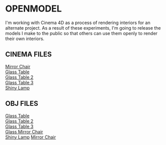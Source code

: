 # OPENMODEL

I'm working with Cinema 4D as a process of rendering interiors for an alternate project. As a result of these experiments, I'm going to release the models I make to the public so that others can use them openly to render their own interiors. 

## CINEMA FILES
[Mirror Chair](https://drive.google.com/open?id=1djFwAF_HYKeoMSC2ObX7tokKke4w4JJ-) <br>
[Glass Table](https://drive.google.com/open?id=1AM2GBon2V5vKs3qpdiOQEqlqkO7mKgBr) <br>
[Glass Table 2](https://drive.google.com/file/d/1LwP9cABcTPt5nHMN56DoaDNbXvTZXGkV/view?usp=sharing)<br>
[Glass Table 3](https://drive.google.com/open?id=1tvGHsp3uP0LV9dcpJY2Do6tFLDOVKEmh)<br>
[Shiny Lamp](https://drive.google.com/file/d/1qljFE6PyCwWYSKUiG7IJOKWYFpaYMbyz/view?usp=sharing)<br>

## OBJ FILES
[Glass Table](https://drive.google.com/file/d/1aqb2yoW58dUjXrBQdXylh28fKuUQdhj-/view?usp=sharing)<br>
[Glass Table 2](https://drive.google.com/file/d/1jTSYh1OKz3fSYesODxE4ZWoqw_vdMfOO/view?usp=sharing)<br>
[Glass Table 3](https://drive.google.com/file/d/1vMxa7r26eLH12LOIO5yU7kWSb9pExz0e/view?usp=sharing)<br>
[Glass Mirror Chair](https://drive.google.com/file/d/1mxYyPXY9dHJSI-VxtnhJ6fmHFPzqJQI3/view?usp=sharing)<br>
[Shiny Lamp](https://drive.google.com/file/d/1IoL1NzvAyE3ypj6e3Aca0ZVx5tUi_Ckp/view?usp=sharing)
[Mirror Chair](https://drive.google.com/file/d/16oNGoloAkFwtP_81RW_arenK0nweeHvd/view?usp=sharing)
